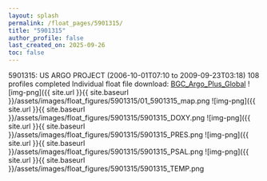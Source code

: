 ```yaml
---
layout: splash
permalink: /float_pages/5901315/
title: "5901315"
author_profile: false
last_created_on: 2025-09-26
toc: false
---
```

 
5901315: US ARGO PROJECT (2006-10-01T07:10 to 2009-09-23T03:18)
108 profiles completed
Individual float file download: [BGC_Argo_Plus_Global](https://ftp.soest.hawaii.edu/bgc_argo_plus/Individual_Floats/outliers_removed/5901315_Sprof_processed.nc)
![img-png]({{ site.url }}{{ site.baseurl }}/assets/images/float_figures/5901315/01_5901315_map.png
![img-png]({{ site.url }}{{ site.baseurl }}/assets/images/float_figures/5901315/5901315_DOXY.png
![img-png]({{ site.url }}{{ site.baseurl }}/assets/images/float_figures/5901315/5901315_PRES.png
![img-png]({{ site.url }}{{ site.baseurl }}/assets/images/float_figures/5901315/5901315_PSAL.png
![img-png]({{ site.url }}{{ site.baseurl }}/assets/images/float_figures/5901315/5901315_TEMP.png
